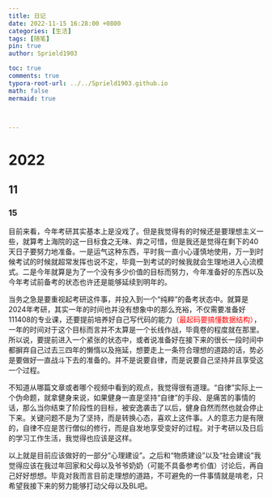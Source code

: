 ```yaml
---
title: 日记
date: 2022-11-15 16:28:00 +0800
categories: [生活]
tags: [随笔]
pin: true
author: Sprield1903

toc: true
comments: true
typora-root-url: ../../Sprield1903.github.io
math: false
mermaid: true



---
```


# 2022

## 11

### 15

目前来看，今年考研其实基本上是没戏了。但是我觉得有的时候还是要理想主义一些，就算考上海院的这一目标食之无味、弃之可惜，但是我还是觉得在剩下的40天日子要努力地准备。一是运气这种东西，平时我一直小心谨慎地使用，万一到时候考试的时候就超常发挥也说不定，毕竟一到考试的时候我就会生理地进入心流模式。二是今年就算是为了一个没有多少价值的目标而努力，今年准备好的东西以及今年考试前备考的状态也许还是能够延续到明年的。

当务之急是要重视起考研这件事，并投入到一个“纯粹”的备考状态中。就算是2024年考研，其实一年的时间也并没有想象中的那么充裕，不仅需要准备好111408的专业课，还要提前培养好自己写代码的能力<font color = red>（最起码要搞懂数据结构）</font>，一年的时间对于这个目标而言并不太算是一个长线作战，毕竟卷的程度就在那里。所以说，要提前进入一个紧张的状态中，或者说准备好在接下来的很长一段时间中都摒弃自己过去三四年的懒惰以及拖延，想要走上一条符合理想的道路的话，势必是要做好一直战斗下去的准备的。并不是说要自律，而是说要自己坚持并且享受这一个过程。

不知道从哪篇文章或者哪个视频中看到的观点，我觉得很有道理。“自律”实际上一个伪命题，就拿健身来说，如果健身一直是坚持“自律”的手段、是痛苦的事情的话，那么当你结束了阶段性的目标，被安逸袭击了以后，健身自然而然也就会停止下来。关键问题不是为了坚持，而是转换心态，喜欢上这件事。人的意志力是有限的，自律不应是苦行僧似的修行，而是自发地享受变好的过程。对于考研以及日后的学习工作生活，我觉得也应该是这样。

以上就是目前应该做好的一部分“心理建设”。之后和“物质建设”以及“社会建设”我觉得应该在我过年回家和父母以及爷爷奶奶（可能不具备参考价值）讨论后，再自己好好想想。毕竟对我而言目前走理想的道路，不可避免的一件事情就是啃老，只希望我接下来的努力能够打动父母以及BL吧。

